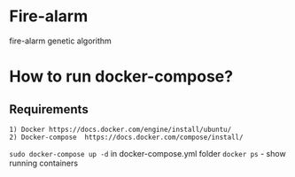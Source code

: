 # Fire-alarm
fire-alarm genetic algorithm


# How to run docker-compose?

## Requirements
    1) Docker https://docs.docker.com/engine/install/ubuntu/
    2) Docker-compose  https://docs.docker.com/compose/install/
```sudo docker-compose up -d``` in docker-compose.yml folder
```docker ps``` - show running containers 

